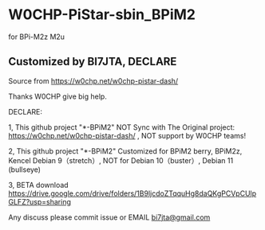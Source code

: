 # W0CHP-PiStar-sbin_BPiM2
for BPi-M2z M2u

## Customized by BI7JTA, DECLARE
Source from https://w0chp.net/w0chp-pistar-dash/ 

Thanks W0CHP give big help.

DECLARE:

1, This github project "*-BPiM2" NOT Sync with The Original project:  https://w0chp.net/w0chp-pistar-dash/ ,
NOT support by W0CHP teams!

2, This github project "*-BPiM2" Customized for BPiM2 berry, BPiM2z, Kencel Debian 9（stretch）, 
NOT for Debian 10（buster）, Debian 11 (bullseye) 

3, BETA download https://drive.google.com/drive/folders/1B9ljcdoZTqquHg8daQKgPCVpCUlpGLFZ?usp=sharing

Any discuss please commit issue or EMAIL bi7jta@gmail.com
